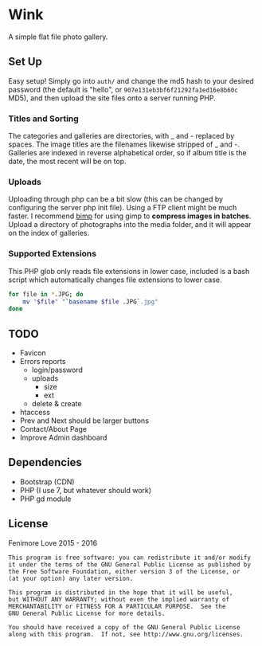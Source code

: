 # Wink

A simple flat file photo gallery.

## Set Up

Easy setup! Simply go into `auth/` and change the md5 hash to your desired password (the default is "hello", or `907e131eb3bf6f21292fa1ed16e8b60c` MD5), and then upload the site files onto a server running PHP.

### Titles and Sorting

The categories and galleries are directories, with _ and - replaced by spaces. The image titles are the filenames likewise stripped of _ and -. Galleries are indexed in reverse alphabetical order, so if album title is the date, the most recent will be on top.

### Uploads
Uploading through php can be a bit slow (this can be changed by configuring the server php init file). Using a FTP client might be much faster. I recommend [bimp](http://www.alessandrofrancesconi.it/projects/bimp/) for using gimp to **compress images in batches**. Upload a directory of photographs into the media folder, and it will appear on the index of galleries.

### Supported Extensions
This PHP glob only reads file extensions in lower case, included is a bash script which automatically changes file extensions to lower case.

```bash
for file in *.JPG; do
    mv "$file" "`basename $file .JPG`.jpg"
done
```

## TODO
- Favicon
- Errors reports
    - login/password
    - uploads
        - size
        - ext
    - delete & create
- htaccess
- Prev and Next should be larger buttons
- Contact/About Page
- Improve Admin dashboard

## Dependencies
- Bootstrap (CDN)
- PHP (I use 7, but whatever should work)
- PHP gd module

## License

Fenimore Love 2015 - 2016

    This program is free software: you can redistribute it and/or modify
    it under the terms of the GNU General Public License as published by
    the Free Software Foundation, either version 3 of the License, or
    (at your option) any later version.

    This program is distributed in the hope that it will be useful,
    but WITHOUT ANY WARRANTY; without even the implied warranty of
    MERCHANTABILITY or FITNESS FOR A PARTICULAR PURPOSE.  See the
    GNU General Public License for more details.

    You should have received a copy of the GNU General Public License
    along with this program.  If not, see http://www.gnu.org/licenses.
